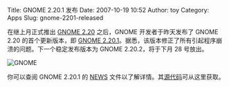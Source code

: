 Title: GNOME 2.20.1 发布
Date: 2007-10-19 10:52
Author: toy
Category: Apps
Slug: gnome-2201-released

在继上月正式推出 [GNOME
2.20](http://linuxtoy.org/archives/gnome-220-released.html) 之后，GNOME
开发者于昨天发布了 GNOME 2.20 的首个更新版本，即 [GNOME
2.20.1](http://mail.gnome.org/archives/devel-announce-list/2007-October/msg00003.html)。据悉，该版本修正了所有引起程序崩溃的问题。下一个稳定发布版本为
GNOME 2.20.2，将于下月 28 号放出。

![GNOME](http://i.linuxtoy.org/i/logo/gnome-apps.png)

你可以查阅 GNOME 2.20.1 的
[NEWS](http://ftp.gnome.org/pub/GNOME/desktop/2.20/2.20.1/NEWS)
文件以了解详情。其[源代码](http://download.gnome.org/desktop/2.20/2.20.1/)可从这里获取。
